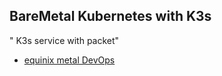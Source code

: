 ## BareMetal Kubernetes with K3s
" K3s service with packet"
- [ equinix metal DevOps](https://blog.alexellis.io/bare-metal-kubernetes-with-k3s/)
